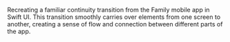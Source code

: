 Recreating a familiar continuity transition from the Family mobile app in Swift UI. This transition smoothly carries over elements from one screen to another, creating a sense of flow and connection between different parts of the app.
